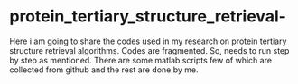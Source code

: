 protein_tertiary_structure_retrieval-
=====================================

Here i am going to share the codes used in my research on protein tertiary structure retrieval algorithms. Codes are fragmented. So, needs to run step by step as mentioned. There are some matlab scripts few of which are collected from github and the rest are done by me.  


